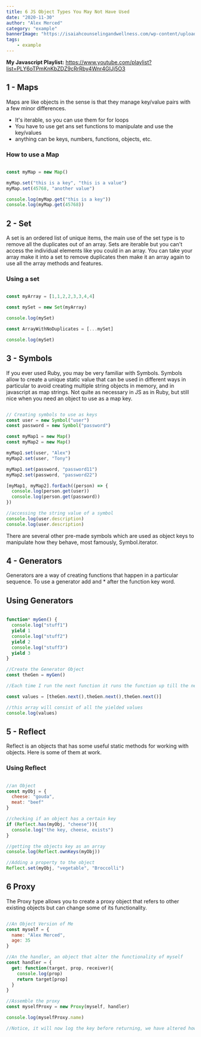 ```yaml
---
title: 6 JS Object Types You May Not Have Used
date: "2020-11-30"
author: "Alex Merced"
category: "example"
bannerImage: "https://isaiahcounselingandwellness.com/wp-content/uploads/2018/06/Tryzens-Blog-Page-Banner.jpg"
tags:
    - example
---
```


**My Javascript Playlist:** https://www.youtube.com/playlist?list=PLY6oTPmKnKbZDZ9cRrRby4Wnr4GIJj5O3

## 1 - Maps

Maps are like objects in the sense is that they manage key/value pairs with a few minor differences.

- It's iterable, so you can use them for for loops
- You have to use get ans set functions to manipulate and use the key/values
- anything can be keys, numbers, functions, objects, etc.

### How to use a Map

```js

const myMap = new Map()

myMap.set("this is a key", "this is a value")
myMap.set(45768, "another value")

console.log(myMap.get("this is a key"))
console.log(myMap.get(45768))

```

## 2 - Set

A set is an ordered list of unique items, the main use of the set type is to remove all the duplicates out of an array. Sets are iterable but you can't access the individual elements like you could in an array. You can take your array make it into a set to remove duplicates then make it an array again to use all the array methods and features.

### Using a set

```js

const myArray = [1,1,2,2,3,3,4,4]

const mySet = new Set(myArray)

console.log(mySet)

const ArrayWithNoDuplicates = [...mySet]

console.log(mySet)
```

## 3 - Symbols

If you ever used Ruby, you may be very familiar with Symbols. Symbols allow to create a unique static value that can be used in different ways in particular to avoid creating multiple string objects in memory, and in javascript as map strings. Not quite as necessary in JS as in Ruby, but still nice when you need an object to use as a map key.

```js

// Creating symbols to use as keys
const user = new Symbol("user")
const password = new Symbol("password")

const myMap1 = new Map()
const myMap2 = new Map()

myMap1.set(user, "Alex")
myMap2.set(user, "Tony")

myMap1.set(password, "password11")
myMap2.set(password, "password22")

[myMap1, myMap2].forEach((person) => {
  console.log(person.get(user))
  console.log(person.get(password))
})

//accessing the string value of a symbol
console.log(user.description)
console.log(user.description)

```

There are several other pre-made symbols which are used as object keys to manipulate how they behave, most famously, Symbol.iterator.

## 4 - Generators

Generators are a way of creating functions that happen in a particular sequence. To use a generator add and * after the function key word.

## Using Generators

```js

function* myGen() {
  console.log("stuff1")
  yield 1
  console.log("stuff2")
  yield 2
  console.log("stuff3")
  yield 3
}

//Create the Generator Object
const theGen = myGen()

//Each time I run the next function it runs the function up till the next yield statement and returns the yielded value

const values = [theGen.next(),theGen.next(),theGen.next()]

//this array will consist of all the yielded values
console.log(values)

```

## 5 - Reflect

Reflect is an objects that has some useful static methods for working with objects. Here is some of them at work.

### Using Reflect

```js

//an Object
const myObj = {
  cheese: "gouda",
  meat: "beef"
}

//checking if an object has a certain key
if (Reflect.has(myObj, "cheese")){
  console.log("the key, cheese, exists")
}

//getting the objects key as an array
console.log(Reflect.ownKeys(myObj))

//Adding a property to the object
Reflect.set(myObj, "vegetable", "Broccolli")

```

## 6 Proxy

The Proxy type allows you to create a proxy object that refers to other existing objects but can change some of its functionality.

```js 

//An Object Version of Me
const myself = {
  name: "Alex Merced",
  age: 35
}

//An the handler, an object that alter the functionality of myself
const handler = {
  get: function(target, prop, receiver){
    console.log(prop)
    return target[prop]
  }
}

//Assemble the proxy
const myselfProxy = new Proxy(myself, handler)

console.log(myselfProxy.name)

//Notice, it will now log the key before returning, we have altered how the object fetches properties.
```
